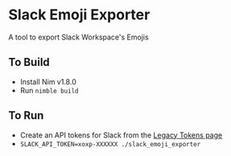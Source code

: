 # Slack Emoji Exporter
A tool to export Slack Workspace's Emojis

## To Build
* Install Nim v1.8.0
* Run `nimble build`

## To Run
* Create an API tokens for Slack from the [Legacy Tokens page](https://api.slack.com/custom-integrations/legacy-tokens)
* `SLACK_API_TOKEN=xoxp-XXXXXX ./slack_emoji_exporter`
